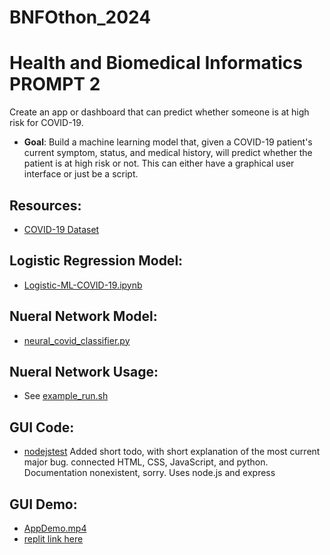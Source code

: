 # BNFOthon_2024
# Health and Biomedical Informatics PROMPT 2
Create an app or dashboard that can predict whether someone is at high
risk for COVID-19.
- **Goal**: Build a machine learning model that, given a COVID-19 patient's current
symptom, status, and medical history, will predict whether the patient is at high
risk or not. This can either have a graphical user interface or just be a script.

## Resources:
- [COVID-19 Dataset](https://www.kaggle.com/datasets/meirnizri/covid19-dataset)

## Logistic Regression Model:
- [Logistic-ML-COVID-19.ipynb](./Logistic-ML-COVID-19.ipynb)

## Nueral Network Model:
- [neural_covid_classifier.py](./neural_covid_classifier.py)

## Nueral Network Usage:
- See [example_run.sh](./example_run.sh)

## GUI Code:
- [nodejstest](./nodejstest)
Added short todo, with short explanation of the most current major bug.
connected HTML, CSS, JavaScript, and python.
Documentation nonexistent, sorry.
Uses node.js and express

## GUI Demo:
- [AppDemo.mp4](./AppDemo.mp4)
- [replit link here](https://replit.com/@fanusr/BNFOthon2024?s=app)